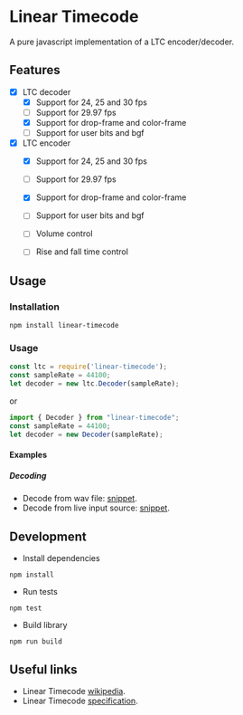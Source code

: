 # Linear Timecode

A pure javascript implementation of a LTC encoder/decoder.


## Features

- [x] LTC decoder
    - [x] Support for 24, 25 and 30 fps
    - [ ] Support for 29.97 fps
    - [x] Support for drop-frame and color-frame
    - [ ] Support for user bits and bgf
- [x] LTC encoder
    - [x] Support for 24, 25 and 30 fps
    - [ ] Support for 29.97 fps
    - [x] Support for drop-frame and color-frame
    - [ ] Support for user bits and bgf
    - [ ] Volume control
    - [ ] Rise and fall time control



## Usage

### Installation


```shell
npm install linear-timecode
```

### Usage

```javascript
const ltc = require('linear-timecode');
const sampleRate = 44100;
let decoder = new ltc.Decoder(sampleRate);
```

or

```javascript
import { Decoder } from "linear-timecode";
const sampleRate = 44100;
let decoder = new Decoder(sampleRate);
```


#### Examples

##### Decoding

- Decode from wav file: [snippet](https://gitlab.com/patopest/linear-timecode-js/-/snippets/3624978).
- Decode from live input source: [snippet](https://gitlab.com/patopest/linear-timecode-js/-/snippets/3624979).


## Development

- Install dependencies

```shell
npm install
```

- Run tests

```shell
npm test
```

- Build library

```shell
npm run build
```


## Useful links

- Linear Timecode [wikipedia](https://en.wikipedia.org/wiki/Linear_timecode).
- Linear Timecode [specification](https://pub.smpte.org/pub/st12-1/st0012-1-2014.pdf).